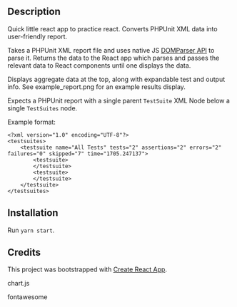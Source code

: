 ## Description
Quick little react app to practice react. Converts PHPUnit XML data into user-friendly report. 

Takes a PHPUnit XML report file and uses native JS [DOMParser API](https://developer.mozilla.org/en-US/docs/Web/Guide/Parsing_and_serializing_XML) to parse it. Returns the data to the React app which parses and passes the relevant data to React components until one displays the data.

Displays aggregate data at the top, along with expandable test and output info. See example_report.png for an example results display.

Expects a PHPUnit report with a single parent `TestSuite` XML Node below a single `TestSuites` node.

Example format:
```
<?xml version="1.0" encoding="UTF-8"?>
<testsuites>
    <testsuite name="All Tests" tests="2" assertions="2" errors="2" failures="0" skipped="7" time="1705.247137">
        <testsuite>
        </testsuite>
        <testsuite>
        </testsuite>
    </testsuite>
</testsuites>

```

## Installation
Run `yarn start`.

## Credits
This project was bootstrapped with [Create React App](https://github.com/facebook/create-react-app).

chart.js

fontawesome
